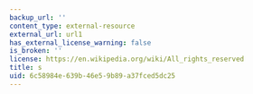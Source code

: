 ```yaml
---
backup_url: ''
content_type: external-resource
external_url: url1
has_external_license_warning: false
is_broken: ''
license: https://en.wikipedia.org/wiki/All_rights_reserved
title: s
uid: 6c58984e-639b-46e5-9b89-a37fced5dc25
---
```

